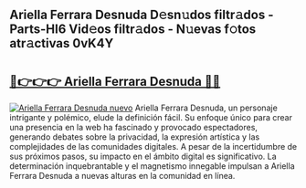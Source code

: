 ## Ariella Ferrara Desnuda D𝚎sn𝚞dos filtr𝚊dos - Parts-HI6 Vid𝚎os filtr𝚊dos - N𝚞evas f𝚘tos atr𝚊ctivas 0vK4Y

# <h2><a href="http://mbboqgh.tromn.icu/?c=Ariella+Ferrara+Desnuda">🔗👉👉👉 Ariella Ferrara Desnuda 🔗🔗</a></h2>

[![Ariella Ferrara Desnuda nuevo](https://i.imgur.com/pEAQMta.gif)](http://mbboqgh.tromn.icu/?c=Ariella+Ferrara+Desnuda)
Ariella Ferrara Desnuda, un personaje intrigante y polémico, elude la definición fácil. Su enfoque único para crear una presencia en la web ha fascinado y provocado espectadores, generando debates sobre la privacidad, la expresión artística y las complejidades de las comunidades digitales. A pesar de la incertidumbre de sus próximos pasos, su impacto en el ámbito digital es significativo. La determinación inquebrantable y el magnetismo innegable impulsan a Ariella Ferrara Desnuda a nuevas alturas en la comunidad en línea.
